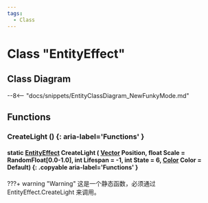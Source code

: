 ```yaml
---
tags:
  - Class
---
```

# Class "EntityEffect"

## Class Diagram
--8<-- "docs/snippets/EntityClassDiagram_NewFunkyMode.md"
## Functions

### CreateLight () {: aria-label='Functions' }
#### static [EntityEffect](EntityEffect.md) CreateLight ( [Vector](Vector.md) Position, float Scale = RandomFloat[0.0-1.0], int Lifespan = -1, int State = 6, [Color](Color.md) Color = Default) {: .copyable aria-label='Functions' }
???+ warning "Warning"
这是一个静态函数，必须通过 EntityEffect.CreateLight 来调用。